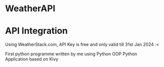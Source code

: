 # WeatherAPI

# API Integration
Using WeatherStack.com, API Key is free and only valid till 31st Jan 2024 :<

First python programme written by me using Python OOP
Python Application based on Kivy
